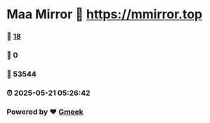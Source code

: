 # Maa Mirror :link: https://mmirror.top 
### :page_facing_up: [18](https://mmirror.top/tag.html) 
### :speech_balloon: 0 
### :hibiscus: 53544 
### :alarm_clock: 2025-05-21 05:26:42 
### Powered by :heart: [Gmeek](https://github.com/Meekdai/Gmeek)
